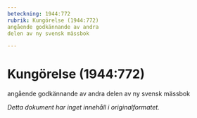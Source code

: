 ```yaml
---
beteckning: 1944:772
rubrik: Kungörelse (1944:772)
angående godkännande av andra
delen av ny svensk mässbok

---
```

# Kungörelse (1944:772)
angående godkännande av andra
delen av ny svensk mässbok

*Detta dokument har inget innehåll i originalformatet.*